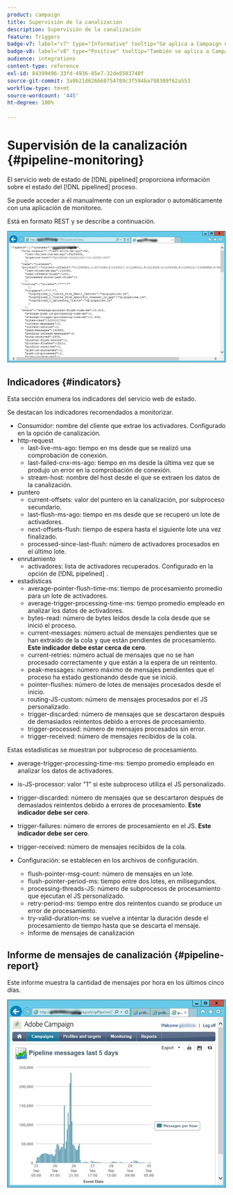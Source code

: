 ```yaml
---
product: campaign
title: Supervisión de la canalización
description: Supervisión de la canalización
feature: Triggers
badge-v7: label="v7" type="Informative" tooltip="Se aplica a Campaign Classic v7"
badge-v8: label="v8" type="Positive" tooltip="También se aplica a Campaign v8"
audience: integrations
content-type: reference
exl-id: 84399496-33fd-4936-85e7-32de8503740f
source-git-commit: 3a9b21d626b60754789c3f594ba798309f62a553
workflow-type: tm+mt
source-wordcount: '445'
ht-degree: 100%

---
```


# Supervisión de la canalización {#pipeline-monitoring}



El servicio web de estado de [!DNL pipelined] proporciona información sobre el estado del [!DNL pipelined] proceso.

Se puede acceder a él manualmente con un explorador o automáticamente con una aplicación de monitoreo.

Está en formato REST y se describe a continuación.

![](assets/triggers_8.png)

## Indicadores {#indicators}

Esta sección enumera los indicadores del servicio web de estado.

Se destacan los indicadores recomendados a monitorizar.

* Consumidor: nombre del cliente que extrae los activadores. Configurado en la opción de canalización.
* http-request
   * last-live-ms-ago: tiempo en ms desde que se realizó una comprobación de conexión.
   * last-failed-cnx-ms-ago: tiempo en ms desde la última vez que se produjo un error en la comprobación de conexión.
   * stream-host: nombre del host desde el que se extraen los datos de la canalización.
* puntero
   * current-offsets: valor del puntero en la canalización, por subproceso secundario.
   * last-flush-ms-ago: tiempo en ms desde que se recuperó un lote de activadores.
   * next-offsets-flush: tiempo de espera hasta el siguiente lote una vez finalizado.
   * processed-since-last-flush: número de activadores procesados en el último lote.
* enrutamiento
   * activadores: lista de activadores recuperados. Configurado en la opción de [!DNL pipelined] .
* estadísticas
   * average-pointer-flush-time-ms: tiempo de procesamiento promedio para un lote de activadores.
   * average-trigger-processing-time-ms: tiempo promedio empleado en analizar los datos de activadores.
   * bytes-read: número de bytes leídos desde la cola desde que se inició el proceso.
   * current-messages: número actual de mensajes pendientes que se han extraído de la cola y que están pendientes de procesamiento. **Este indicador debe estar cerca de cero**.
   * current-retries: número actual de mensajes que no se han procesado correctamente y que están a la espera de un reintento.
   * peak-messages: número máximo de mensajes pendientes que el proceso ha estado gestionando desde que se inició.
   * pointer-flushes: número de lotes de mensajes procesados desde el inicio.
   * routing-JS-custom: número de mensajes procesados por el JS personalizado.
   * trigger-discarded: número de mensajes que se descartaron después de demasiados reintentos debido a errores de procesamiento.
   * trigger-processed: número de mensajes procesados sin error.
   * trigger-received: número de mensajes recibidos de la cola.

Estas estadísticas se muestran por subproceso de procesamiento.

* average-trigger-processing-time-ms: tiempo promedio empleado en analizar los datos de activadores.
* is-JS-processor: valor &quot;1&quot; si este subproceso utiliza el JS personalizado.
* trigger-discarded: número de mensajes que se descartaron después de demasiados reintentos debido a errores de procesamiento. **Este indicador debe ser cero**.
* trigger-failures: número de errores de procesamiento en el JS. **Este indicador debe ser cero**.
* trigger-received: número de mensajes recibidos de la cola.

* Configuración: se establecen en los archivos de configuración.
   * flush-pointer-msg-count: número de mensajes en un lote.
   * flush-pointer-period-ms: tiempo entre dos lotes, en milisegundos.
   * processing-threads-JS: número de subprocesos de procesamiento que ejecutan el JS personalizado.
   * retry-period-ms: tiempo entre dos reintentos cuando se produce un error de procesamiento.
   * try-valid-duration-ms: se vuelve a intentar la duración desde el procesamiento de tiempo hasta que se descarta el mensaje.
   * Informe de mensajes de canalización

## Informe de mensajes de canalización {#pipeline-report}

Este informe muestra la cantidad de mensajes por hora en los últimos cinco días.

![](assets/triggers_9.png)
